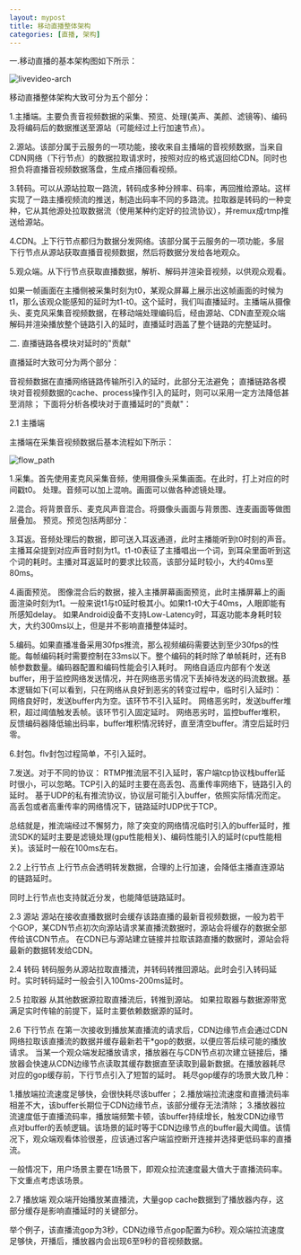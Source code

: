 ```yaml
---
layout: mypost
title: 移动直播整体架构
categories: [直播, 架构]
---
```


一.移动直播的基本架构图如下所示：

![livevideo-arch](livevideo-arch.png)

移动直播整体架构大致可分为五个部分：

1.主播端。主要负责音视频数据的采集、预览、处理(美声、美颜、滤镜等)、编码及将编码后的数据推送至源站（可能经过上行加速节点）。

2.源站。该部分属于云服务的一项功能，接收来自主播端的音视频数据，当来自CDN网络（下行节点）的数据拉取请求时，按照对应的格式返回给CDN。同时也担负将直播音视频数据落盘，生成点播回看视频。

3.转码。可以从源站拉取一路流，转码成多种分辨率、码率，再回推给源站。这样实现了一路主播视频流的推送，制造出码率不同的多路流。拉取器是转码的一种变种，它从其他源处拉取数据流（使用某种约定好的拉流协议），并remux成rtmp推送给源站。

4.CDN。上下行节点都归为数据分发网络。该部分属于云服务的一项功能，多层下行节点从源站获取直播音视频数据，然后将数据分发给各地观众。

5.观众端。从下行节点获取直播数据，解析、解码并渲染音视频，以供观众观看。

如果一帧画面在主播侧被采集时刻为t0，某观众屏幕上展示出这帧画面的时候为t1，那么该观众能感知的延时为t1-t0。这个延时，我们叫直播延时。主播端从摄像头、麦克风采集音视频数据，在移动端处理编码后，经由源站、CDN直至观众端解码并渲染播放整个链路引入的延时，直播延时涵盖了整个链路的完整延时。


二. 直播链路各模块对延时的"贡献"

直播延时大致可分为两个部分：

音视频数据在直播网络链路传输所引入的延时，此部分无法避免；
直播链路各模块对音视频数据的cache、process操作引入的延时，则可以采用一定方法降低甚至消除；
下面将分析各模块对于直播延时的"贡献"：


2.1 主播端

主播端在采集音视频数据后基本流程如下所示：

![flow_path](flow_path.png)


1.采集。首先使用麦克风采集音频，使用摄像头采集画面。在此时，打上对应的时间戳t0。
处理。音频可以加上混响。画面可以做各种滤镜处理。

2.混合。将背景音乐、麦克风声音混合。将摄像头画面与背景图、连麦画面等做图层叠加。
预览。预览包括两部分：

3.耳返。音频处理后的数据，即可送入耳返通道，此时主播能听到t0时刻的声音。主播耳朵提到对应声音时刻为t1。t1-t0表征了主播唱出一个词，到耳朵里面听到这个词的耗时。主播对耳返延时的要求比较高，该部分延时较小，大约40ms至80ms。

4.画面预览。 图像混合后的数据，接入主播屏幕画面预览，此时主播屏幕上的画面渲染时刻为t1。一般来说t1与t0延时极其小。如果t1-t0大于40ms，人眼即能有所感知delay。
如果Android设备不支持Low-Latency时，耳返功能本身耗时较大，大约300ms以上，但是并不影响直播整体延时。

5.编码。如果直播准备采用30fps推流，那么视频编码需要达到至少30fps的性能。每帧编码耗时需要控制在33ms以下。整个编码的耗时除了单帧耗时，还有B帧参数数量。编码器配置和编码性能会引入耗时。
网络自适应内部有个发送buffer，用于监控网络发送情况，并在网络恶劣情况下丢掉待发送的码流数据。基本逻辑如下(可以看到，只在网络从良好到恶劣的转变过程中，临时引入延时)：
网络良好时，发送buffer内为空。该环节不引入延时。
网络恶劣时，发送buffer堆积，超过阈值触发丢帧。该环节引入固定延时。
网络恶劣时，监控buffer堆积，反馈编码器降低输出码率，buffer堆积情况转好，直至清空buffer。清空后延时归零。

6.封包。flv封包过程简单，不引入延时。

7.发送。对于不同的协议：
RTMP推流层不引入延时，客户端tcp协议栈buffer延时很小，可以忽略。TCP引入的延时主要在高丢包、高重传率网络下，链路引入的延时。
基于UDP的私有推流协议，协议层可能引入buffer，依照实际情况而定。高丢包或者高重传率的网络情况下，链路延时UDP优于TCP。

总结就是，推流端经过不懈努力，除了突变的网络情况临时引入的buffer延时，推流SDK的延时主要是滤镜处理(gpu性能相关)、编码性能引入的延时(cpu性能相关)。该延时一般在100ms左右。

2.2 上行节点
上行节点会透明转发数据，合理的上行加速，会降低主播直连源站的链路延时。

同时上行节点也支持就近分发，也能降低链路延时。

2.3 源站
源站在接收直播数据时会缓存该路直播的最新音视频数据，一般为若干个GOP，某CDN节点初次向源站请求某直播流数据时，源站会将缓存的数据全部传给该CDN节点。
在CDN已与源站建立链接并拉取该路直播的数据时，源站会将最新的数据转发给CDN。

2.4 转码
转码服务从源站拉取直播流，并转码转推回源站。此时会引入转码延时。实时转码延时一般会引入100ms-200ms延时。

2.5 拉取器
从其他数据源拉取直播流后，转推到源站。
如果拉取器与数据源带宽满足实时传输的前提下，延时主要依赖数据源的延时。

2.6 下行节点
在第一次接收到播放某直播流的请求后，CDN边缘节点会通过CDN网络拉取该直播流的数据并缓存最新若干*gop的数据，以便应答后续可能的播放请求。
当某一个观众端发起播放请求，播放器在与CDN节点初次建立链接后，播放器会快速从CDN边缘节点读取其缓存数据直至读取到最新数据。在播放器耗尽对应的gop缓存前，下行节点引入了短暂的延时。
耗尽gop缓存的场景大致几种：

1.播放端拉流速度足够快，会很快耗尽该buffer；
2.播放端拉流速度和直播流码率相差不大，该buffer长期位于CDN边缘节点，该部分缓存无法清除；
3.播放器拉流速度低于直播流码率，播放端频繁卡顿，该buffer持续增长，触发CDN边缘节点对buffer的丢帧逻辑。该场景的延时等于CDN边缘节点的buffer最大阈值。该情况下，观众端观看体验很差，应该通过客户端监控断开连接并选择更低码率的直播流。

一般情况下，用户场景主要在1场景下，即观众拉流速度最大值大于直播流码率。下文重点考虑该场景。

2.7 播放端
观众端开始播放某直播流，大量gop cache数据到了播放器内存，这部分缓存是影响直播延时的关键部分。

举个例子，该直播流gop为3秒，CDN边缘节点gop配置为6秒。观众端拉流速度足够快，开播后，播放器内会出现6至9秒的音视频数据。
